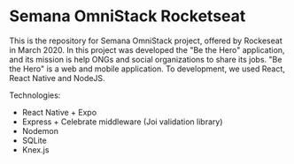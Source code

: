 # Semana OmniStack Rocketseat

This is the repository for Semana OmniStack project, offered by Rockeseat in March 2020. In this project was developed the "Be the Hero" application, and its mission is help ONGs and social organizations to share its jobs. "Be the Hero" is a web and mobile application. To development, we used React, React Native and NodeJS.

Technologies:

- React Native + Expo
- Express + Celebrate middleware (Joi validation library)
- Nodemon
- SQLite
- Knex.js
